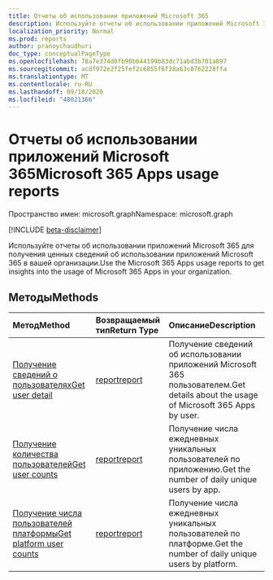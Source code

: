 ```yaml
---
title: Отчеты об использовании приложений Microsoft 365
description: Используйте отчеты об использовании приложений Microsoft 365 для получения ценных сведений об использовании приложений Microsoft 365 в вашей организации.
localization_priority: Normal
ms.prod: reports
author: pranoychaudhuri
doc_type: conceptualPageType
ms.openlocfilehash: 78a7e374d0fb90b644199b83dc71abd3b701a897
ms.sourcegitcommit: acdf972e2f25fef2c6855f6f28a63c0762228ffa
ms.translationtype: MT
ms.contentlocale: ru-RU
ms.lasthandoff: 09/18/2020
ms.locfileid: "48021366"
---
```

# <a name="microsoft-365-apps-usage-reports"></a><span data-ttu-id="52d93-103">Отчеты об использовании приложений Microsoft 365</span><span class="sxs-lookup"><span data-stu-id="52d93-103">Microsoft 365 Apps usage reports</span></span>

<span data-ttu-id="52d93-104">Пространство имен: microsoft.graph</span><span class="sxs-lookup"><span data-stu-id="52d93-104">Namespace: microsoft.graph</span></span>

[!INCLUDE [beta-disclaimer](../../includes/beta-disclaimer.md)]

<span data-ttu-id="52d93-105">Используйте отчеты об использовании приложений Microsoft 365 для получения ценных сведений об использовании приложений Microsoft 365 в вашей организации.</span><span class="sxs-lookup"><span data-stu-id="52d93-105">Use the Microsoft 365 Apps usage reports to get insights into the usage of Microsoft 365 Apps in your organization.</span></span>

## <a name="methods"></a><span data-ttu-id="52d93-106">Методы</span><span class="sxs-lookup"><span data-stu-id="52d93-106">Methods</span></span>

| <span data-ttu-id="52d93-107">Метод</span><span class="sxs-lookup"><span data-stu-id="52d93-107">Method</span></span>                                                                        | <span data-ttu-id="52d93-108">Возвращаемый тип</span><span class="sxs-lookup"><span data-stu-id="52d93-108">Return Type</span></span>                                    | <span data-ttu-id="52d93-109">Описание</span><span class="sxs-lookup"><span data-stu-id="52d93-109">Description</span></span>                                                |
| :---------------------------------------------------------------------------- | :--------------------------------------------- | :--------------------------------------------------------- |
| [<span data-ttu-id="52d93-110">Получение сведений о пользователях</span><span class="sxs-lookup"><span data-stu-id="52d93-110">Get user detail</span></span>](../api/reportroot-getm365appuserdetail.md)                  | [<span data-ttu-id="52d93-111">report</span><span class="sxs-lookup"><span data-stu-id="52d93-111">report</span></span>](../resources/intune-shared-report.md) | <span data-ttu-id="52d93-112">Получение сведений об использовании приложений Microsoft 365 пользователем.</span><span class="sxs-lookup"><span data-stu-id="52d93-112">Get details about the usage of Microsoft 365 Apps by user.</span></span> |
| [<span data-ttu-id="52d93-113">Получение количества пользователей</span><span class="sxs-lookup"><span data-stu-id="52d93-113">Get user counts</span></span>](../api/reportroot-getm365appusercounts.md)                  | [<span data-ttu-id="52d93-114">report</span><span class="sxs-lookup"><span data-stu-id="52d93-114">report</span></span>](../resources/intune-shared-report.md) | <span data-ttu-id="52d93-115">Получение числа ежедневных уникальных пользователей по приложению.</span><span class="sxs-lookup"><span data-stu-id="52d93-115">Get the number of daily unique users by app.</span></span>               |
| [<span data-ttu-id="52d93-116">Получение числа пользователей платформы</span><span class="sxs-lookup"><span data-stu-id="52d93-116">Get platform user counts</span></span>](../api/reportroot-getm365appplatformusercounts.md) | [<span data-ttu-id="52d93-117">report</span><span class="sxs-lookup"><span data-stu-id="52d93-117">report</span></span>](../resources/intune-shared-report.md) | <span data-ttu-id="52d93-118">Получение числа ежедневных уникальных пользователей по платформе.</span><span class="sxs-lookup"><span data-stu-id="52d93-118">Get the number of daily unique users by platform.</span></span>          |


